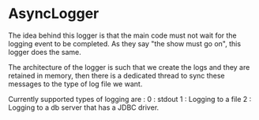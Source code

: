 # AsyncLogger
The idea behind this logger is that the main code must not wait for the logging event to be completed.
As they say "the show must go on", this logger does the same.

The architecture of the logger is such that we create the logs and they are retained in memory, then there is a dedicated thread to sync these messages to the type of log file we want.

Currently supported types of logging are :
0 : stdout
1 : Logging to a file
2 : Logging to a db server that has a JDBC driver.
